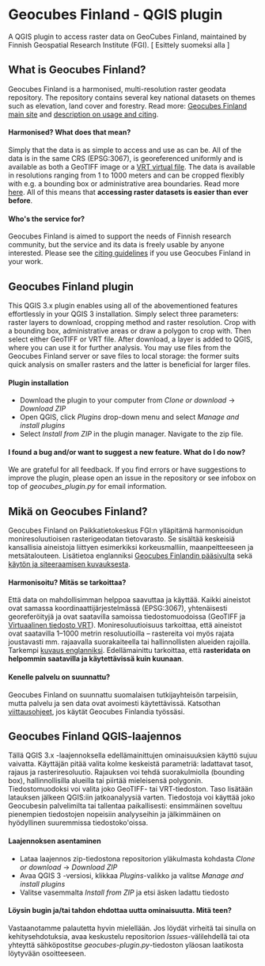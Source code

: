 # Geocubes Finland - QGIS plugin
A QGIS plugin to access raster data on GeoCubes Finland, maintained by Finnish Geospatial Research Institute (FGI).
 [ Esittely suomeksi alla ]

## What is Geocubes Finland?
Geocubes Finland is a harmonised, multi-resolution raster geodata repository. The repository contains several key national datasets on themes such as elevation, land cover and forestry. Read more: [Geocubes Finland main site](http://86.50.168.160/geocubes) and [description on usage and citing](https://github.com/geoportti/GeoCubes).
#### Harmonised? What does that mean?
Simply that the data is as simple to access and use as can be. All of the data is in the same CRS (EPSG:3067), is georeferenced uniformly and is available as both a GeoTIFF image or a [VRT virtual file](https://gdal.org/drivers/raster/vrt.html). The data is available in resolutions ranging from 1 to 1000 meters and can be cropped flexibly with e.g. a bounding box or administrative area boundaries. Read more [here](http://86.50.168.160/geocubes/description/).
All of this means that **accessing raster datasets is easier than ever before**.
#### Who's the service for?
Geocubes Finland is aimed to support the needs of Finnish research community, but the service and its data is freely usable by anyone interested. Please see the [citing guidelines](https://github.com/geoportti/GeoCubes#usage-and-citing) if you use Geocubes Finland in your work.

## Geocubes Finland plugin
This QGIS 3.x plugin enables using all of the abovementioned features effortlessly in your QGIS 3 installation. Simply select three parameters: raster layers to download, cropping method and raster resolution. Crop with a bounding box, administrative areas or draw a polygon to crop with. Then select either GeoTIFF or VRT file. After download, a layer is added to QGIS, where you can use it for further analysis. You may use files from the Geocubes Finland server or save files to local storage: the former suits quick analysis on smaller rasters and the latter is beneficial for larger files.
#### Plugin installation
- Download the plugin to your computer from *Clone or download* -> *Download ZIP*
- Open QGIS, click *Plugins* drop-down menu and select *Manage and install plugins*
- Select *Install from ZIP* in the plugin manager. Navigate to the zip file.
#### I found a bug and/or want to suggest a new feature. What do I do now?
We are grateful for all feedback. If you find errors or have suggestions to improve the plugin, please open an issue in the repository or see infobox on top of *geocubes_plugin.py* for email information.

## Mikä on Geocubes Finland?
Geocubes Finland on Paikkatietokeskus FGI:n ylläpitämä harmonisoidun moniresoluutioisen rasterigeodatan tietovarasto. Se sisältää keskeisiä kansallisia aineistoja liittyen esimerkiksi korkeusmalliin, maanpeitteeseen ja metsätalouteen. Lisätietoa englanniksi [Geocubes Finlandin pääsivulta](http://86.50.168.160/geocubes) sekä [käytön ja siteeraamisen kuvauksesta](https://github.com/geoportti/GeoCubes).
#### Harmonisoitu? Mitäs se tarkoittaa?
Että data on mahdollisimman helppoa saavuttaa ja käyttää. Kaikki aineistot ovat samassa koordinaattijärjestelmässä (EPSG:3067), yhtenäisesti georeferöityjä ja ovat saatavilla samoissa tiedostomuodoissa (GeoTIFF ja [Virtuaalinen tiedosto VRT](https://gdal.org/drivers/raster/vrt.html)). Moniresoluutioisuus tarkoittaa, että aineistot ovat saatavilla 1–1000 metrin resoluutioilla – rastereita voi myös rajata joustavasti mm. rajaavalla suorakaiteella tai hallinnollisten alueiden rajoilla. Tarkempi [kuvaus englanniksi](http://86.50.168.160/geocubes/description/).
Edellämainittu tarkoittaa, että **rasteridata on helpommin saatavilla ja käytettävissä kuin kuunaan**.
#### Kenelle palvelu on suunnattu?
Geocubes Finland on suunnattu suomalaisen tutkijayhteisön tarpeisiin, mutta palvelu ja sen data ovat avoimesti käytettävissä. Katsothan [viittausohjeet](https://github.com/geoportti/GeoCubes#usage-and-citing), jos käytät Geocubes Finlandia työssäsi.

## Geocubes Finland QGIS-laajennos
Tällä QGIS 3.x -laajennoksella edellämainittujen ominaisuuksien käyttö sujuu vaivatta. Käyttäjän pitää valita kolme keskeistä parametriä: ladattavat tasot, rajaus ja rasteriresoluutio. Rajauksen voi tehdä suorakulmiolla (bounding box), hallinnollisilla alueilla tai piirtää mieleisensä polygonin. Tiedostomuodoksi voi valita joko GeoTIFF- tai VRT-tiedoston. Taso lisätään latauksen jälkeen QGIS:iin jatkoanalyysiä varten. Tiedostoja voi käyttää joko Geocubesin palvelimilta tai tallentaa paikallisesti: ensimmäinen soveltuu pienempien tiedostojen nopeisiin analyyseihin ja jälkimmäinen on hyödyllinen suuremmissa tiedostoko'oissa.
#### Laajennoksen asentaminen
- Lataa laajennos zip-tiedostona repositorion yläkulmasta kohdasta *Clone or download* -> *Download ZIP*
- Avaa QGIS 3 -versiosi, klikkaa *Plugins*-valikko ja valitse *Manage and install plugins*
- Valitse vasemmalta *Install from ZIP* ja etsi äsken ladattu tiedosto
#### Löysin bugin ja/tai tahdon ehdottaa uutta ominaisuutta. Mitä teen?
Vastaanotamme palautetta hyvin mielellään. Jos löydät virheitä tai sinulla on kehitysehdotuksia, avaa keskustelu repositorion *Issues*-välilehdellä tai ota yhteyttä sähköpostitse *geocubes-plugin.py*-tiedoston yläosan laatikosta löytyvään osoitteeseen.
